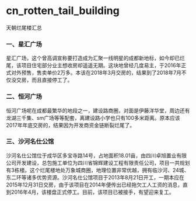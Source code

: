 # cn_rotten_tail_building
天朝烂尾楼汇总
### 一、星汇广场

星汇广场，这个曾高调宣称要打造成为汇聚一线明星的成都新地标，如今却已烂尾，该项目住宅部分业主想收房却遥遥无期。这块地曾经几度易主，于2016年正式对外预售，售卖单价2万多。本该在2018年3月交房的，结果到了2018年7月不仅没交房，而且直接停工了。


### 二、恒河广场

恒河广场呢在成都最繁华的地段之一，建设路商圈，对面是伊藤洋华堂，周边还有龙湖三千集、sm广场等等配套，离建设路小学也只有100多米距离。原本应该2017年年底交房的，结果因为开发商资金链断裂烂尾了。


### 三、沙河名仕公馆

沙河名仕公馆位于成华区多宝寺路14号，占地面积18.01亩，由四川卓旭置业有限公司开发建设，总包施工单位为四川省锦辉建设工程有限责任公司，项目一共规划有3栋楼。这个烂尾楼地处万象城商圈，地理位置非常优越，拥有临沙河、24城、东二环等诸多优势资源。沙河名仕公馆项目于2013年8月21日开工，一期本应在2015年12月31日交房，由于该项目在2014年便传出已经拖欠工人工资的消息，直到2016年4月，该楼盘正式停工。目前，该项目已被接手，有望迎来复工。
